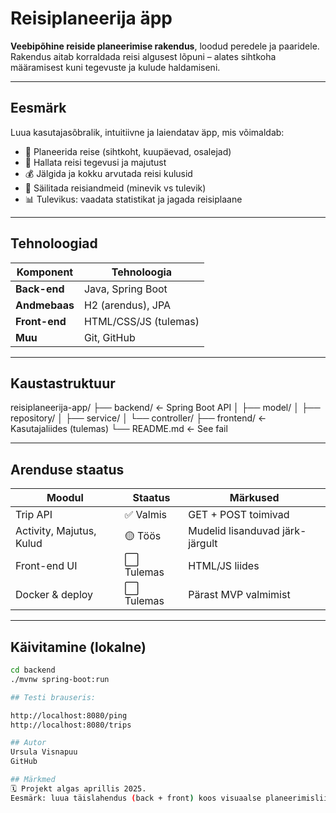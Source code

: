 # Reisiplaneerija äpp 

**Veebipõhine reiside planeerimise rakendus**, loodud peredele ja paaridele. Rakendus aitab korraldada reisi algusest lõpuni – alates sihtkoha määramisest kuni tegevuste ja kulude haldamiseni.

---

## Eesmärk

Luua kasutajasõbralik, intuitiivne ja laiendatav äpp, mis võimaldab:
- 📍 Planeerida reise (sihtkoht, kuupäevad, osalejad)
- 📝 Hallata reisi tegevusi ja majutust
- 💰 Jälgida ja kokku arvutada reisi kulusid
- 🧾 Säilitada reisiandmeid (minevik vs tulevik)
- 📊 Tulevikus: vaadata statistikat ja jagada reisiplaane


---

## Tehnoloogiad

| Komponent      | Tehnoloogia         |
|----------------|---------------------|
| **Back-end**   | Java, Spring Boot   |
| **Andmebaas**  | H2 (arendus), JPA   |
| **Front-end**  | HTML/CSS/JS (tulemas) |
| **Muu**        | Git, GitHub         |

---

## Kaustastruktuur

reisiplaneerija-app/
├── backend/              ← Spring Boot API
│   ├── model/
│   ├── repository/
│   ├── service/
│   └── controller/
├── frontend/             ← Kasutajaliides (tulemas)
└── README.md             ← See fail



---

##  Arenduse staatus

| Moodul          | Staatus     | Märkused                         |
|------------------|-------------|----------------------------------|
| Trip API         | ✅ Valmis   | GET + POST toimivad              |
| Activity, Majutus, Kulud | 🟡 Töös   | Mudelid lisanduvad järk-järgult |
| Front-end UI     | ⬜ Tulemas   | HTML/JS liides                   |
| Docker & deploy  | ⬜ Tulemas   | Pärast MVP valmimist             |

---

## Käivitamine (lokalne)

```bash
cd backend
./mvnw spring-boot:run

## Testi brauseris:

http://localhost:8080/ping
http://localhost:8080/trips

## Autor
Ursula Visnapuu
GitHub

## Märkmed
🗓 Projekt algas aprillis 2025.
Eesmärk: luua täislahendus (back + front) koos visuaalse planeerimisliidesega.